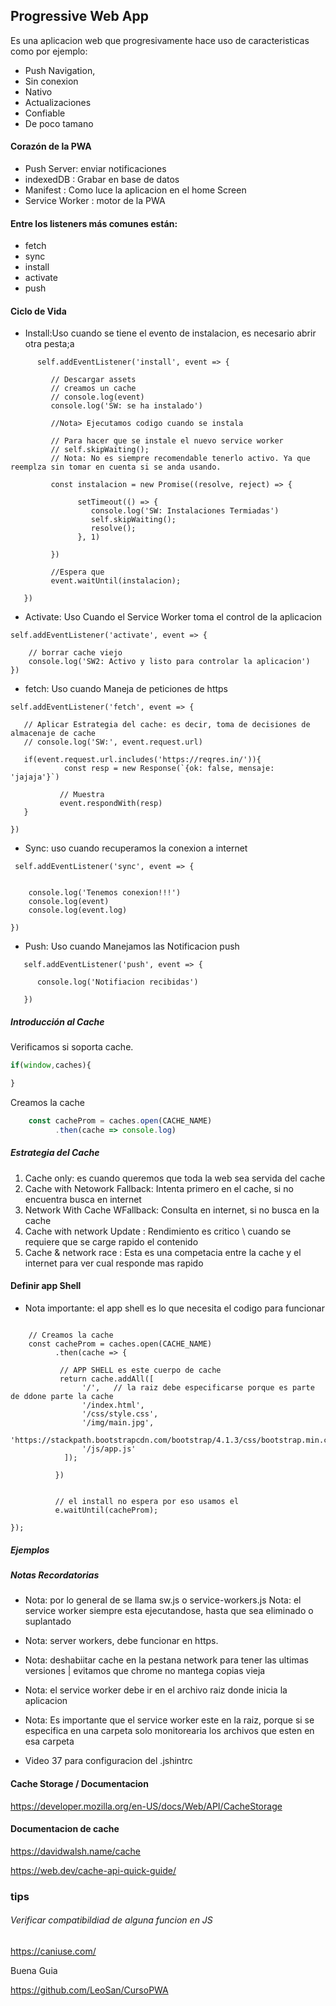 ## Progressive Web App

Es una aplicacion web que progresivamente hace uso de caracteristicas como por ejemplo:

- Push Navigation, 
- Sin conexion 
- Nativo
- Actualizaciones
- Confiable 
- De poco tamano

#### Corazón de la PWA


- Push Server: enviar notificaciones
- indexedDB : Grabar en base de datos
- Manifest : Como luce la aplicacion en el home Screen
- Service Worker : motor de la PWA

#### Entre los listeners más comunes están:

- fetch
- sync
- install
- activate
- push

#### Ciclo de Vida

 - Install:Uso cuando se tiene el evento de instalacion, es necesario abrir otra pesta;a
```
      self.addEventListener('install', event => {

         // Descargar assets
         // creamos un cache
         // console.log(event)
         console.log('SW: se ha instalado')

         //Nota> Ejecutamos codigo cuando se instala

         // Para hacer que se instale el nuevo service worker
         // self.skipWaiting();
         // Nota: No es siempre recomendable tenerlo activo. Ya que reemplza sin tomar en cuenta si se anda usando.

         const instalacion = new Promise((resolve, reject) => {

               setTimeout(() => {
                  console.log('SW: Instalaciones Termiadas')
                  self.skipWaiting();
                  resolve();
               }, 1)

         })

         //Espera que
         event.waitUntil(instalacion);

   })
```
 - Activate: Uso Cuando el Service Worker toma el control de la aplicacion
```
self.addEventListener('activate', event => {
    
    // borrar cache viejo
    console.log('SW2: Activo y listo para controlar la aplicacion')
})
```

 - fetch: Uso cuando Maneja de peticiones de https

 ```
self.addEventListener('fetch', event => {

    // Aplicar Estrategia del cache: es decir, toma de decisiones de almacenaje de cache
    // console.log('SW:', event.request.url)
    
    if(event.request.url.includes('https://reqres.in/')){
             const resp = new Response(`{ok: false, mensaje: 'jajaja'}`)
             
            // Muestra
            event.respondWith(resp)
    }

})
```
- Sync: uso cuando recuperamos la conexion a internet

```
 self.addEventListener('sync', event => {


    console.log('Tenemos conexion!!!')
    console.log(event)
    console.log(event.log)

})
```

 - Push: Uso cuando Manejamos las  Notificacion push
 
```
   self.addEventListener('push', event => {

      console.log('Notifiacion recibidas')

   })

```

##### Introducción al Cache

Verificamos si soporta cache. 

```javascript
if(window,caches){

}
```

Creamos la cache
```javascript
    const cacheProm = caches.open(CACHE_NAME)
          .then(cache => console.log)
```

##### Estrategia del Cache

 1) Cache only: es cuando queremos que toda la web sea servida del cache
 2) Cache with Netowork Fallback: Intenta primero en el cache, si no encuentra busca en internet
 3) Network With Cache WFallback: Consulta en internet, si no busca en la cache
 4) Cache with network Update :  Rendimiento es critico \ cuando se requiere que se carge rapido el contenido
 5) Cache & network race : Esta es una competacia entre la cache y el internet para ver cual responde mas rapido


#### Definir app Shell

- Nota importante: el app shell es lo que necesita el codigo para funcionar

```javascriptself.addEventListener('install', e => {

    // Creamos la cache
    const cacheProm = caches.open(CACHE_NAME)
          .then(cache => {

           // APP SHELL es este cuerpo de cache
           return cache.addAll([
                '/',   // la raiz debe especificarse porque es parte de ddone parte la cache
                '/index.html',
                '/css/style.css',
                '/img/main.jpg',
                'https://stackpath.bootstrapcdn.com/bootstrap/4.1.3/css/bootstrap.min.css',
                '/js/app.js'
            ]);

          })


          // el install no espera por eso usamos el 
          e.waitUntil(cacheProm);

});
```

##### Ejemplos







##### Notas Recordatorias

- Nota: por lo general de se llama sw.js o service-workers.js
   Nota: el service worker siempre esta ejecutandose, hasta que sea eliminado o suplantado

- Nota: server workers, debe funcionar en https. 

- Nota: deshabiitar cache en la pestana network para tener las ultimas versiones | evitamos que chrome no mantega copias vieja

- Nota:  el service worker debe ir en el archivo raiz donde inicia la aplicacion

- Nota: Es importante que el service worker este en la raiz, porque si se especifica en una carpeta solo monitorearia los archivos que esten en esa carpeta

- Video 37 para configuracion del .jshintrc



#### Cache Storage / Documentacion

https://developer.mozilla.org/en-US/docs/Web/API/CacheStorage


#### Documentacion de cache

https://davidwalsh.name/cache

https://web.dev/cache-api-quick-guide/


### tips

###### Verificar compatibildiad de alguna funcion en JS 

https://caniuse.com/


Buena Guia

https://github.com/LeoSan/CursoPWA

